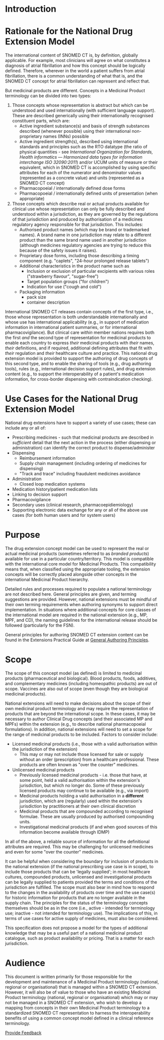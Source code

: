 # Introduction

# Rationale for the National Drug Extension Model

The international content of SNOMED CT is, by definition, globally applicable. For example, most clinicians will agree on what constitutes a diagnosis of atrial fibrillation and how this concept should be logically defined. Therefore, wherever in the world a patient suffers from atrial fibrillation, there is a common understanding of what that is, and the SNOMED CT concept for atrial fibrillation can represent and reflect that.

But medicinal products are different. Concepts in a Medicinal Product terminology can be divided into two types:

  1. Those concepts whose representation is abstract but which can be understood and used internationally (with sufficient language support). These are described generically using their internationally recognised constituent parts, which are: 
     * Active ingredient substance(s) and basis of strength substances described (whenever possible) using their international non-proprietary names (INNs) possible
     * Active ingredient strength(s), described using international standards and principles such as the RTO<PQ> datatype (the ratio of physical quantities - see _International Organization for Standards, Health informatics — Harmonized data types for information interchange ISO 32090:2011_) and/or UCUM units of measure or their equivalent, which in SNOMED CT is accomplished by using specific attributes for each of the numerator and denominator values (represented as a concrete value) and units (represented as a SNOMED CT concept)
     * Pharmacopoeial / internationally defined dose forms
     * Pharmacopoeial / internationally defined units of presentation (when appropriate)
  2. Those concepts which describe real or actual products available for clinical use whose representation can only be fully described and understood within a jurisdiction, as they are governed by the regulations of that jurisdiction and produced by authorisation of a medicines regulatory agency responsible for that jurisdiction. This includes:
     * Authorised product names (which may be brand or trademarked names). A brand name in one jurisdiction may relate to a different product than the same brand name used in another jurisdiction (although medicines regulatory agencies are trying to reduce this because of the safety issues it raises).
     * Proprietary dose forms, including those describing a timing component (e.g. "caplets", "24-hour prolonged release tablets")
     * Additional characteristics in the product name such as
       * Inclusion or exclusion of particular excipients with various roles ("strawberry flavour", "sugar-free")
       * Target population groups ("for children")
       * Indication for use ("cough and cold")
     * Packaging information
       * pack size
       * container description

International SNOMED CT releases contain concepts of the first type, i.e., those whose representation is both understandable internationally and whose use has international applicability (e.g., in support of medication information in international patient summaries, or for international pharmacovigilance). But clinical care _within_ member nations requires both the first _and_ the second type of representation for medicinal products to enable each country to express _their_ medicinal products with _their_ names, _their_ definitions, and if required, additional defining attributes that fit with _their_ regulation and _their_ healthcare culture and practice. This national drug extension model is provided to support the authoring of drug concepts of this second type, and to enable the sharing of tools (e.g., drug authoring tools), rules (e.g., international decision support rules), and drug extension content (e.g., to support the interoperability of a patient's medication information, for cross-border dispensing with contraindication checking).

# Use Cases for the National Drug Extension Model

National drug extensions have to support a variety of use cases; these can include any or all of:

  * Prescribing medicines - such that medicinal products are described in _sufficient_ detail that the next action in the process (either dispensing or administration) can identify the correct product to dispense/administer
  * Dispensing
    * Reimbursement information
    * Supply chain management (including ordering of medicines for dispensing)
    * "Track and trace" including fraudulent medicines avoidance
  * Administration
    * Closed loop medication systems
  * Medication history/patient medication lists
  * Linking to decision support
  * Pharmacovigilance
  * Secondary uses (clinical research, pharmacoepidiemiology)
  * Supporting electronic data exchange for any or all of the above use cases (for both human users and for system users)

# Purpose

The drug extension concept model can be used to represent the real or actual medicinal products (sometimes referred to as _branded products_) available for use in a particular country/territory. This model is compatible with the international core model for Medicinal Products. This compatibility means that, when classified using the appropriate tooling, the extension concepts will be correctly placed alongside other concepts in the international Medicinal Product hierarchy. 

Detailed rules and processes required to populate a national terminology are not described here. General principles are given, and terming suggestions are provided. However, national extensions must be mindful of their own terming requirements when authoring synonyms to support direct implementation. In situations where additional concepts for core classes of the international model are required in the national extension (e.g., MP, MPF, and CD), the naming guidelines for the international release should be followed (particularly for the FSN).

General principles for authoring SNOMED CT extension content can be found in the Extensions Practical Guide at [General Authoring Principles](https://docs.snomed.org/snomed-ct-practical-guides/snomed-ct-extension-guide/5-key-steps/5.4-authoring/5.4.1-general-authoring-principles).

# Scope

The scope of this concept model (as defined) is limited to medicinal products (pharmaceutical and biological). Blood products, foods, additives, and complementary medicines (including homeopathic products) are out of scope. Vaccines are also out of scope (even though they are biological medicinal products).

National extensions will need to make decisions about the scope of their own medicinal product terminology and may require the representation of products that are beyond the international scope. In these cases, it may be necessary to author Clinical Drug concepts (and their associated MP and MPFs) within the extension (e.g., to describe national pharmacopoeial formulations). In addition, national extensions will need to set a scope for the range of medicinal products to be included. Factors to consider include:

  * Licensed medicinal products (i.e., those with a valid authorisation within the jurisdiction of the extension)
    * This may or may not include those licensed for sale or supply without an order (prescription) from a healthcare professional. These products are often known as "over the counter" medicines.
  * Unlicensed medicinal products
    * Previously licensed medicinal products - i.e. those that have, at some point, held a valid authorisation within the extension's jurisdiction, but which no longer do. Some of these previously licensed products may continue to be available (e.g., via import)
    * Medicinal products holding a valid authorisation in a **different** jurisdiction, which are (regularly) used within the extension's jurisdiction by practitioners at their own clinical discretion
    * Medicinal products that are compounded according to recognised formulae. These are usually produced by authorised compounding units.
    * Investigational medicinal products (if and when good sources of this information become available through IDMP)

In all of the above, a reliable source of information for all the definitional attributes are required. This may be challenging for unlicensed medicines and even for some "over the counter" medicines.

It can be helpful when considering the boundary for inclusion of products in the national extension (if the national prescribing use case is in scope), to include those products that can be 'legally supplied'; in most healthcare cultures, compounded products, unlicensed and investigational products can be legally supplied to patients provided the terms and conditions of the jurisdiction are fulfilled. The scope must also bear in mind how to respond to the changes in the availability of products over time and the use case(s) for historic information for products that are no longer available in the supply chain. The principles for the status of the terminology concepts themselves should be as in the core (i.e., active - intended for terminology use; inactive - not intended for terminology use). The implications of this, in terms of use cases for active supply of medicines, must also be considered.

This specification does not propose a model for the types of additional knowledge that may be a useful part of a national medicinal product catalogue, such as product availability or pricing. That is a matter for each jurisdiction. 

# Audience

This document is written primarily for those responsible for the development and maintenance of a Medicinal Product terminology (national, regional or organisational) that is managed within a SNOMED CT extension. However, it will also be of value to those who have an existing Medicinal Product terminology (national, regional or organisational) which may or may not be managed in a SNOMED CT extension, who wish to develop a mapping from concepts in their own Medicinal Product terminology to a standardized SNOMED CT representation to harness the interoperability benefits of using a common concept model defined in a clinical reference terminology.

  







<a href="https://docs.google.com/forms/d/e/1FAIpQLScTmbZIf0UEQwYDkY27EEWBkaiYkHSbR0_9DmFrMLXoQLyL7Q/viewform?usp=pp_url&entry.1767247133=SCT+Editorial+Guide&entry.670899847=Introduction" class="button primary">Provide Feedback</a>
